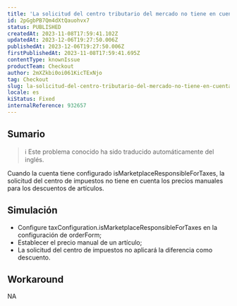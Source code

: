 ```yaml
---
title: 'La solicitud del centro tributario del mercado no tiene en cuenta el precio manual para los descuentos'
id: 2pGgbPB7Qm4dXtQauohvx7
status: PUBLISHED
createdAt: 2023-11-08T17:59:41.102Z
updatedAt: 2023-12-06T19:27:50.006Z
publishedAt: 2023-12-06T19:27:50.006Z
firstPublishedAt: 2023-11-08T17:59:41.695Z
contentType: knownIssue
productTeam: Checkout
author: 2mXZkbi0oi061KicTExNjo
tag: Checkout
slug: la-solicitud-del-centro-tributario-del-mercado-no-tiene-en-cuenta-el-precio-manual-para-los-descuentos
locale: es
kiStatus: Fixed
internalReference: 932657
---
```


## Sumario

>ℹ️ Este problema conocido ha sido traducido automáticamente del inglés.


Cuando la cuenta tiene configurado isMarketplaceResponsibleForTaxes, la solicitud del centro de impuestos no tiene en cuenta los precios manuales para los descuentos de artículos.


##

## Simulación



- Configure taxConfiguration.isMarketplaceResponsibleForTaxes en la configuración de orderForm;
- Establecer el precio manual de un artículo;
- La solicitud del centro de impuestos no aplicará la diferencia como descuento.



## Workaround


NA




